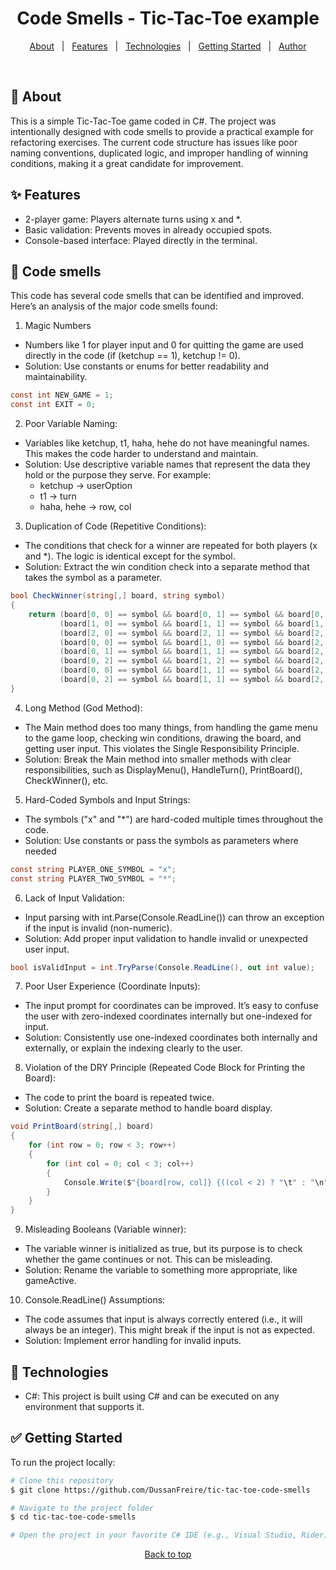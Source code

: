 <h1 align="center">Code Smells - Tic-Tac-Toe example</h1>

<p align="center">
  <a href="#about">About</a> &#xa0; | &#xa0;
  <a href="#features">Features</a> &#xa0; | &#xa0;
  <a href="#technologies">Technologies</a> &#xa0; | &#xa0;
  <a href="#getting-started">Getting Started</a> &#xa0; | &#xa0;
  <a href="https://github.com/DussanFreire" target="_blank">Author</a>
</p>

<br>

## 📜 About
This is a simple Tic-Tac-Toe game coded in C#. The project was intentionally designed with code smells to provide a practical example for refactoring exercises. The current code structure has issues like poor naming conventions, duplicated logic, and improper handling of winning conditions, making it a great candidate for improvement.

## ✨ Features

*	2-player game: Players alternate turns using x and *.
*	Basic validation: Prevents moves in already occupied spots.
*	Console-based interface: Played directly in the terminal.

## 👃 Code smells

This code has several code smells that can be identified and improved. Here’s an analysis of the major code smells found:

1. Magic Numbers

* Numbers like 1 for player input and 0 for quitting the game are used directly in the code (if (ketchup == 1), ketchup != 0).
* Solution: Use constants or enums for better readability and maintainability.
```csharp
const int NEW_GAME = 1;
const int EXIT = 0;
```

2. Poor Variable Naming:

*	Variables like ketchup, t1, haha, hehe do not have meaningful names. This makes the code harder to understand and maintain.
*	Solution: Use descriptive variable names that represent the data they hold or the purpose they serve. For example:
    * ketchup → userOption
 	* t1 → turn
 	* haha, hehe → row, col

3. Duplication of Code (Repetitive Conditions):
* The conditions that check for a winner are repeated for both players (x and *). The logic is identical except for the symbol.
* Solution: Extract the win condition check into a separate method that takes the symbol as a parameter.

```csharp
bool CheckWinner(string[,] board, string symbol)
{
    return (board[0, 0] == symbol && board[0, 1] == symbol && board[0, 2] == symbol) ||
           (board[1, 0] == symbol && board[1, 1] == symbol && board[1, 2] == symbol) ||
           (board[2, 0] == symbol && board[2, 1] == symbol && board[2, 2] == symbol) ||
           (board[0, 0] == symbol && board[1, 0] == symbol && board[2, 0] == symbol) ||
           (board[0, 1] == symbol && board[1, 1] == symbol && board[2, 1] == symbol) ||
           (board[0, 2] == symbol && board[1, 2] == symbol && board[2, 2] == symbol) ||
           (board[0, 0] == symbol && board[1, 1] == symbol && board[2, 2] == symbol) ||
           (board[0, 2] == symbol && board[1, 1] == symbol && board[2, 0] == symbol);
}
```

4. Long Method (God Method):
* The Main method does too many things, from handling the game menu to the game loop, checking win conditions, drawing the board, and getting user input. This violates the Single Responsibility Principle.
* Solution: Break the Main method into smaller methods with clear responsibilities, such as DisplayMenu(), HandleTurn(), PrintBoard(), CheckWinner(), etc.

5. Hard-Coded Symbols and Input Strings:
* The symbols ("x" and "*") are hard-coded multiple times throughout the code.
* Solution: Use constants or pass the symbols as parameters where needed

```csharp
const string PLAYER_ONE_SYMBOL = "x";
const string PLAYER_TWO_SYMBOL = "*";
```

6. Lack of Input Validation:
* Input parsing with int.Parse(Console.ReadLine()) can throw an exception if the input is invalid (non-numeric).
* Solution: Add proper input validation to handle invalid or unexpected user input.

```csharp
bool isValidInput = int.TryParse(Console.ReadLine(), out int value);
```

7. Poor User Experience (Coordinate Inputs):
* The input prompt for coordinates can be improved. It’s easy to confuse the user with zero-indexed coordinates internally but one-indexed for input.
* Solution: Consistently use one-indexed coordinates both internally and externally, or explain the indexing clearly to the user.

8. Violation of the DRY Principle (Repeated Code Block for Printing the Board):
* The code to print the board is repeated twice.
* Solution: Create a separate method to handle board display.

```csharp
void PrintBoard(string[,] board)
{
    for (int row = 0; row < 3; row++)
    {
        for (int col = 0; col < 3; col++)
        {
            Console.Write($"{board[row, col]} {((col < 2) ? "\t" : "\n")}");
        }
    }
}
```

9. Misleading Booleans (Variable winner):
* The variable winner is initialized as true, but its purpose is to check whether the game continues or not. This can be misleading.
* Solution: Rename the variable to something more appropriate, like gameActive.

10. Console.ReadLine() Assumptions:
* The code assumes that input is always correctly entered (i.e., it will always be an integer). This might break if the input is not as expected.
* Solution: Implement error handling for invalid inputs.

## 🚀 Technologies

* C#: This project is built using C# and can be executed on any environment that supports it.

## ✅ Getting Started

To run the project locally:

```bash
# Clone this repository
$ git clone https://github.com/DussanFreire/tic-tac-toe-code-smells

# Navigate to the project folder
$ cd tic-tac-toe-code-smells

# Open the project in your favorite C# IDE (e.g., Visual Studio, Rider) and run the program.
```

<p align="center">
  <a href="#top">Back to top</a>
</p>
